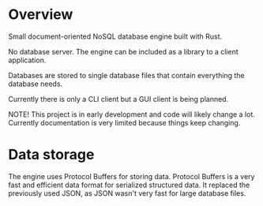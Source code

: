 # Overview

Small document-oriented NoSQL database engine built with Rust.

No database server. The engine can be included as a library to a client application.

Databases are stored to single database files that contain everything the database needs.

Currently there is only a CLI client but a GUI client is being planned.

NOTE! This project is in early development and code will likely change a lot.
Currently documentation is very limited because things keep changing.

# Data storage

The engine uses Protocol Buffers for storing data.
Protocol Buffers is a very fast and efficient data format for serialized structured data.
It replaced the previously used JSON, as JSON wasn't very fast for large database files.

